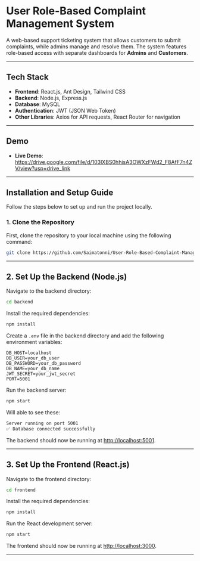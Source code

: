 # **User Role-Based Complaint Management System**

A web-based support ticketing system that allows customers to submit complaints, while admins manage and resolve them. The system features role-based access with separate dashboards for **Admins** and **Customers**.

---

## **Tech Stack**

- **Frontend**: React.js, Ant Design, Tailwind CSS
- **Backend**: Node.js, Express.js
- **Database**: MySQL
- **Authentication**: JWT (JSON Web Token)
- **Other Libraries**: Axios for API requests, React Router for navigation

---

<!-- ## **Features**

- **Customer Dashboard**:
  - Create, view, update, and delete complaint tickets.
  - View status updates for complaints.
- **Admin Dashboard**:
  - View all complaints submitted by customers.
  - Resolve complaints by updating their status.
  - Add replies to complaints.
  - Filter complaints by status, Subject, etc.
- **Authentication**:
  - Login with email and password for both customer and admin roles.
  - Role-based redirection to different dashboards based on the user role.

--- -->

## **Demo**

- **Live Demo**: https://drive.google.com/file/d/103lXBS0hhjsA3OWXzFWd2_F8AfF7n4ZV/view?usp=drive_link

---

## **Installation and Setup Guide**

Follow the steps below to set up and run the project locally.

### **1. Clone the Repository**

First, clone the repository to your local machine using the following command:

```bash
git clone https://github.com/Saimatonni/User-Role-Based-Complaint-Management-System.git
```

---

## 2. Set Up the Backend (Node.js)

Navigate to the backend directory:

```bash
cd backend
```

Install the required dependencies:

```bash
npm install
```

Create a `.env` file in the backend directory and add the following environment variables:

```env
DB_HOST=localhost
DB_USER=your_db_user
DB_PASSWORD=your_db_password
DB_NAME=your_db_name
JWT_SECRET=your_jwt_secret
PORT=5001
```

Run the backend server:

```bash
npm start
```

Will able to see these:
```bash
Server running on port 5001
✅ Database connected successfully
```

The backend should now be running at [http://localhost:5001](http://localhost:5001).

---

## 3. Set Up the Frontend (React.js)

Navigate to the frontend directory:

```bash
cd frontend
```

Install the required dependencies:

```bash
npm install
```

Run the React development server:

```bash
npm start
```

The frontend should now be running at [http://localhost:3000](http://localhost:3000).

---

